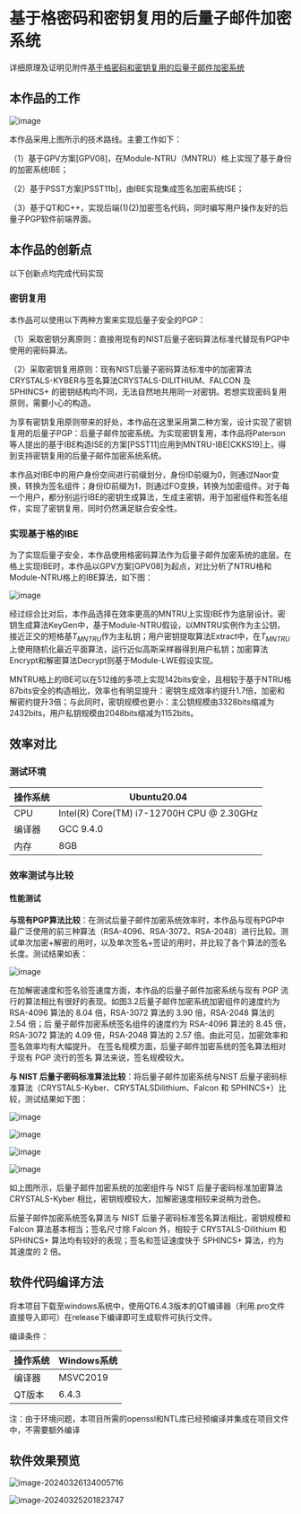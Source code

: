 # 基于格密码和密钥复用的后量子邮件加密系统

详细原理及证明见附件[基于格密码和密钥复用的后量子邮件加密系统](https://github.com/Maxlsc/Projects-of-CSPIE/tree/main/Email%20encryption%20system%20based%20on%20post%20quantum%20cryptography%20and%20key%20reuse/src/Report.pdf)

## 本作品的工作

![image](./image/PQ.png)

本作品采用上图所示的技术路线。主要工作如下：

（1）基于GPV方案[GPV08]，在Module-NTRU（MNTRU）格上实现了基于身份的加密系统IBE；

（2）基于PSST方案[PSST11b]，由IBE实现集成签名加密系统ISE；

（3）基于QT和C++，实现后端(1)(2)加密签名代码，同时编写用户操作友好的后量子PGP软件前端界面。

## 本作品的创新点

以下创新点均完成代码实现

### 密钥复用

本作品可以使用以下两种方案来实现后量子安全的PGP：

（1）采取密钥分离原则：直接用现有的NIST后量子密码算法标准代替现有PGP中使用的密码算法。

（2）采取密钥复用原则：现有NIST后量子密码算法标准中的加密算法 CRYSTALS-KYBER与签名算法CRYSTALS-DILITHIUM、FALCON 及 SPHINCS+ 的密钥结构均不同，无法自然地共用同一对密钥。若想实现密码复用原则，需要小心的构造。

为享有密钥复用原则带来的好处，本作品在这里采用第二种方案，设计实现了密钥复用的后量子PGP：后量子邮件加密系统。为实现密钥复用，本作品将Paterson 等人提出的基于IBE构造ISE的方案[PSST11]应用到MNTRU-IBE[CKKS19]上，得到支持密钥复用的后量子邮件加密系统系统。

本作品对IBE中的用户身份空间进行前缀划分，身份ID前缀为0，则通过Naor变换，转换为签名组件；身份ID前缀为1，则通过FO变换，转换为加密组件。对于每一个用户，都分别运行IBE的密钥生成算法，生成主密钥，用于加密组件和签名组件，实现了密钥复用，同时仍然满足联合安全性。

### 实现基于格的IBE

为了实现后量子安全，本作品使用格密码算法作为后量子邮件加密系统的底层。在格上实现IBE时，本作品以GPV方案[GPV08]为起点，对比分析了NTRU格和Module-NTRU格上的IBE算法，如下图：

![image](./image/IBE1.png)

经过综合比对后，本作品选择在效率更高的MNTRU上实现IBE作为底层设计。密钥生成算法KeyGen中，基于Module-NTRU假设，以MNTRU实例作为主公钥，接近正交的短格基$`T_{MNTRU}`$作为主私钥；用户密钥提取算法Extract中，在$`T_{MNTRU}`$上使用随机化最近平面算法，运行近似高斯采样器得到用户私钥；加密算法Encrypt和解密算法Decrypt则基于Module-LWE假设实现。

MNTRU格上的IBE可以在512维的多项上实现142bits安全，且相较于基于NTRU格87bits安全的构造相比，效率也有明显提升：密钥生成效率约提升1.7倍，加密和解密约提升3倍；与此同时，密钥规模也更小：主公钥规模由3328bits缩减为2432bits，用户私钥规模由2048bits缩减为1152bits。

## 效率对比

### 测试环境

| 操作系统 | Ubuntu20.04                               |
| -------- | ----------------------------------------- |
| CPU      | Intel(R) Core(TM) i7-12700H CPU @ 2.30GHz |
| 编译器   | GCC 9.4.0                                 |
| 内存     | 8GB                                       |

### 效率测试与比较

#### 性能测试

**与现有PGP算法比较**：在测试后量子邮件加密系统效率时，本作品与现有PGP中最广泛使用的前三种算法（RSA-4096、RSA-3072、RSA-2048）进行比较。测试单次加密+解密的用时，以及单次签名+签证的用时，并比较了各个算法的签名长度。测试结果如表：

![image](./image/1.png)

在加解密速度和签名验签速度方面，本作品的后量子邮件加密系统与现有 PGP 流行的算法相比有很好的表现。如图3.2后量子邮件加密系统加密组件的速度约为 RSA-4096 算法的 8.04 倍，RSA-3072 算法的 3.90 倍，RSA-2048 算法的 2.54 倍；后 量子邮件加密系统签名组件的速度约为 RSA-4096 算法的 8.45 倍，RSA-3072 算法的 4.09 倍，RSA-2048 算法的 2.57 倍。由此可见，加密效率和签名效率均有大幅提升。 在签名规模方面，后量子邮件加密系统的签名算法相对于现有 PGP 流行的签名 算法来说，签名规模较大。

**与 NIST 后量子密码标准算法比较**：将后量子邮件加密系统与NIST 后量子密码标准算法（CRYSTALS-Kyber、CRYSTALSDilithium、Falcon 和 SPHINCS+）比较，测试结果如下图：

![image](./image/1.png)

![image](./image/2.png)

![image](./image/3.png)

![image](./image/4.png)

如上图所示，后量子邮件加密系统的加密组件与 NIST 后量子密码标准加密算法 CRYSTALS-Kyber 相比，密钥规模较大，加解密速度相较来说稍为逊色。

后量子邮件加密系统签名算法与 NIST 后量子密码标准签名算法相比，密钥规模和 Falcon 算法基本相当；签名尺寸除 Falcon 外，相较于 CRYSTALS-Dilithium 和 SPHINCS+ 算法均有较好的表现；签名和签证速度快于 SPHINCS+ 算法，约为其速度的 2 倍。

## 软件代码编译方法

将本项目下载至windows系统中，使用QT6.4.3版本的QT编译器（利用.pro文件直接导入即可）在release下编译即可生成软件可执行文件。

编译条件：

| 操作系统 | Windows系统 |
| -------- | ----------- |
| 编译器   | MSVC2019    |
| QT版本   | 6.4.3       |

注：由于环境问题，本项目所需的openssl和NTL库已经预编译并集成在项目文件中，不需要额外编译

## 软件效果预览

![image-20240326134005716](README.assets/image-20240326134005716.png)

![image-20240325201823747](README.assets/image-20240325201823747.png)
